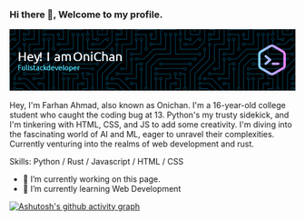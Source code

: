 ### Hi there 👋, Welcome to my profile.

![I am Farhan Ahmad](github-header-image.png)


Hey, I'm Farhan Ahmad, also known as Onichan. I'm a 16-year-old college student who caught the coding bug at 13. Python's my trusty sidekick, and I'm tinkering with HTML, CSS, and JS to add some creativity. I'm diving into the fascinating world of AI and ML, eager to unravel their complexities. Currently venturing into the realms of web development and rust.

Skills: Python / Rust / Javascript / HTML / CSS

- 🔭 I’m currently working on this page.
- 🌱 I’m currently learning Web Development

[![Ashutosh's github activity graph](https://github-readme-activity-graph.vercel.app/graph?username=OniChan-Baka&theme=react-dark)](https://github.com/OniChan-Baka/github-readme-activity-graph)

